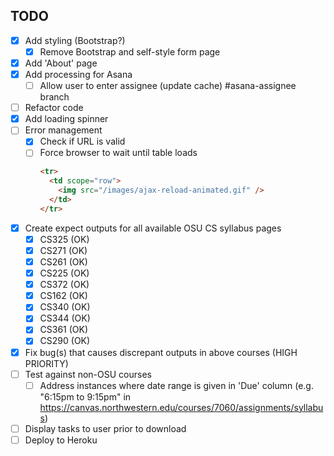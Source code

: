 ## TODO

- [x] Add styling (Bootstrap?)
  - [x] Remove Bootstrap and self-style form page
- [x] Add 'About' page
- [x] Add processing for Asana
  - [ ] Allow user to enter assignee (update cache) #asana-assignee branch
- [ ] Refactor code
- [x] Add loading spinner
- [ ] Error management
  - [x] Check if URL is valid
  - [ ] Force browser to wait until table loads
    ```html
    <tr>
      <td scope="row">
        <img src="/images/ajax-reload-animated.gif" />
      </td>
    </tr>
    ```
- [x] Create expect outputs for all available OSU CS syllabus pages
  - [x] CS325 (OK)
  - [x] CS271 (OK)
  - [x] CS261 (OK)
  - [x] CS225 (OK)
  - [x] CS372 (OK)
  - [x] CS162 (OK)
  - [x] CS340 (OK)
  - [x] CS344 (OK)
  - [x] CS361 (OK)
  - [x] CS290 (OK)
- [x] Fix bug(s) that causes discrepant outputs in above courses (HIGH PRIORITY)
- [ ] Test against non-OSU courses
  - [ ] Address instances where date range is given in 'Due' column (e.g. "6:15pm to 9:15pm" in https://canvas.northwestern.edu/courses/7060/assignments/syllabus)
- [ ] Display tasks to user prior to download
- [ ] Deploy to Heroku
